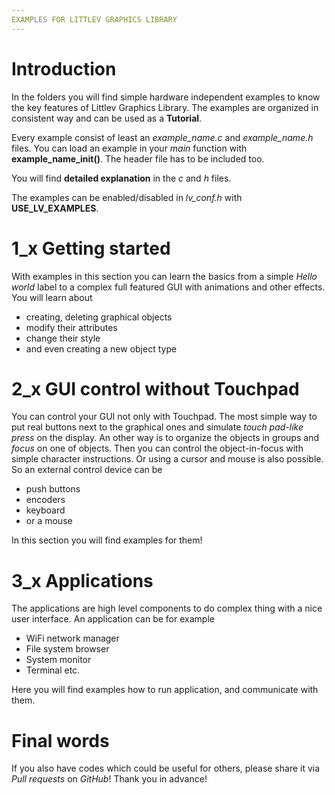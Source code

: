 ```yaml
---
EXAMPLES FOR LITTLEV GRAPHICS LIBRARY
---
```


# Introduction
In the folders you will find simple hardware independent examples to know the key features of Littlev Graphics Library.
The examples are organized in consistent way and can be used as a **Tutorial**.

Every example consist of least an *example_name.c* and *example_name.h* files. You can load an example in your *main* function with **example_name_init()**. The header file has to be included too.

You will find **detailed explanation** in the *c* and *h* files. 

The examples can be enabled/disabled in *lv_conf.h* with **USE_LV_EXAMPLES**.

# 1_x Getting started
With examples in this section you can learn the basics from a simple *Hello world* label to a complex full featured GUI with animations and other effects. You will learn about 
- creating, deleting graphical objects
- modify their attributes
- change their style
- and even creating a new object type

# 2_x GUI control without Touchpad
You can control your GUI not only with Touchpad. The most simple way to put real buttons next to the graphical ones and simulate *touch pad-like press* on the display. An other way is to organize the objects in groups and *focus* on one of objects. Then you can control the object-in-focus with simple character instructions. Or using a cursor and mouse is also possible.  So an external control device can be
- push buttons
- encoders
- keyboard 
- or a mouse

In this section you will find examples for them!
 
# 3_x Applications
The applications are high level components to do complex thing with a nice user interface. An application can be for example
- WiFi network manager
- File system browser
- System monitor
- Terminal etc. 

Here you will find examples how to run application, and communicate with them. 

# Final words
If you also have codes which could be useful for others, please share it via *Pull requests* on *GitHub*!
Thank you in advance! 

